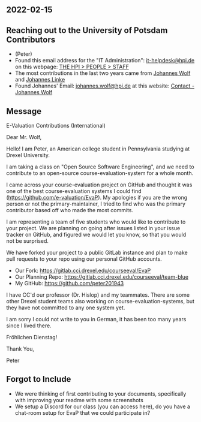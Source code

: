 
## 2022-02-15

## Reaching out to the University of Potsdam Contributors
- (Peter)
- Found this email address for the "IT Administration": [it-helpdesk@hpi.de](mailto:it-helpdesk@hpi.de)
  on this webpage: [THE HPI > PEOPLE > STAFF](https://hpi.de/en/the-hpi/people/staff.html)
- The most contributions in the last two years came from
  [Johannes Wolf](https://github.com/janno42) and
  [Johannes Linke](https://github.com/karyon)
- Found Johannes' Email: [johannes.wolf@hpi.de](mailto:johannes.wolf@hpi.de)
  at this website: [Contact - Johannes Wolf](https://hpi.de/doellner/people/johannes-wolf.html)

## Message
E-Valuation Contributions (International)

Dear Mr. Wolf,

Hello! I am Peter, an American college student in Pennsylvania studying at Drexel University.

I am taking a class on "Open Source Software Engineering",
and we need to contribute to an open-source course-evaluation-system for a whole month.

I came across your course-evaluation project on GitHub and thought it was one of 
the best course-evaluation systems I could find (https://github.com/e-valuation/EvaP).
My apologies if you are the wrong person or not the primary-maintainer,
I tried to find who was the primary contributor based off who made the most commits.

I am representing a team of five students who would like to contribute to your project.
We are planning on going after issues listed in your issue tracker on GitHub,
and figured we would let you know, so that you would not be surprised.

We have forked your project to a public GitLab instance and plan to make 
pull requests to your repo using our personal GitHub accounts.
- Our Fork: https://gitlab.cci.drexel.edu/courseeval/EvaP
- Our Planning Repo: https://gitlab.cci.drexel.edu/courseeval/team-blue
- My GitHub: https://github.com/peter201943

I have CC'd our professor (Dr. Hislop) and my teammates.
There are some other Drexel student teams also working on course-evaluation-systems,
but they have not committed to any one system yet.

I am sorry I could not write to you in German, it has been too many years since I lived there.

Fröhlichen Dienstag!

Thank You,

Peter

## Forgot to Include
- We were thinking of first contributing to your documents, specifically with improving your readme with some screenshots
- We setup a Discord for our class (you can access here), do you have a chat-room setup for EvaP that we could participate in?

